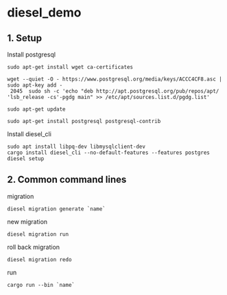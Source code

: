 # diesel_demo

## 1. Setup

Install postgresql

```
sudo apt-get install wget ca-certificates

wget --quiet -O - https://www.postgresql.org/media/keys/ACCC4CF8.asc | sudo apt-key add -
 2045  sudo sh -c 'echo "deb http://apt.postgresql.org/pub/repos/apt/ 'lsb_release -cs'-pgdg main" >> /etc/apt/sources.list.d/pgdg.list'

sudo apt-get update

sudo apt-get install postgresql postgresql-contrib
```

Install diesel_cli

```
sudo apt install libpq-dev libmysqlclient-dev
cargo install diesel_cli --no-default-features --features postgres
diesel setup
```

## 2. Common command lines

migration

```
diesel migration generate `name`
```

new migration

```
diesel migration run
```

roll back migration

```
diesel migration redo
```

run

```
cargo run --bin `name`
```